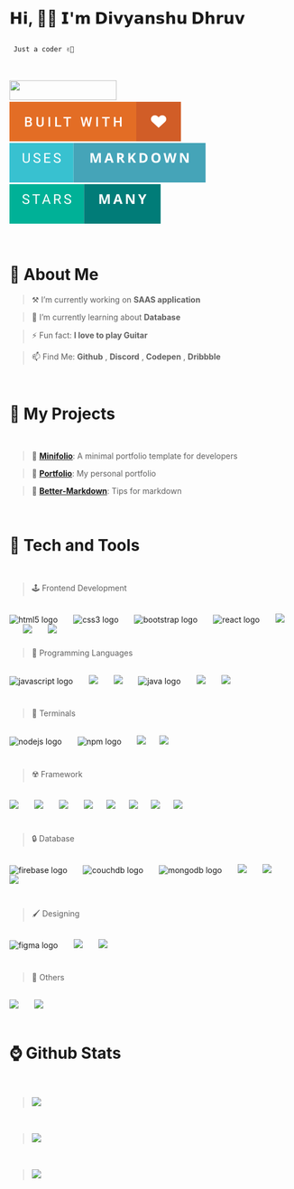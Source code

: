 <!--<img src="img/code.gif">-->

<p align="left"><h1><p align="left">𝗛𝗶, 👋🏻 𝗜'𝗺 𝗗𝗶𝘃𝘆𝗮𝗻𝘀𝗵𝘂 𝗗𝗵𝗿𝘂𝘃 </p></h1></p>
<font align="left" ><code>&nbsp;Just a coder ✌🏻</code></font>
  <br><br>
<br>

<p align="left"> <img src="https://komarev.com/ghpvc/?username=divyanshudhruv&style=for-the-badge&color=808fff" width="190px" height="34.4px"> &nbsp;&nbsp;&nbsp; 
 <img src="img/built with.svg" > &nbsp;&nbsp;&nbsp; <img src="img/uses-markdown.svg"> &nbsp;&nbsp;&nbsp; <img src="img/Stars.svg">&nbsp;&nbsp;&nbsp;</p>

<br>

<h1><b>🫥 About Me</b></h3>
 
<p align="left">

> ⚒️ I’m currently working on **SAAS application**


> 🌱 I’m currently learning about **Database**


> ⚡ Fun fact: **I love to play Guitar** 

  
> 📫 Find Me: **Github** , **Discord** , **Codepen** , **Dribbble**

  <br>
  </p>

  <h1><b>📁 My Projects</b></h1>

<br>

> **📍** [**Minifolio**](https://github.com/divyanshudhruv/Minifolio): A minimal portfolio template for developers

> **🤖** [**Portfolio**](https://github.com/divyanshudhruv/divyanshudhruv.github.io): My personal portfolio
 
 > **🚩** [**Better-Markdown**](https://github.com/divyanshudhruv/Better-Markdown): Tips for markdown

  <br>
  

<h1><b>🔦 Tech and Tools</b></h1>

<br>

> 🕹️ Frontend Development
  <br>
<div align="left">
  <img src="https://cdn.jsdelivr.net/gh/devicons/devicon/icons/html5/html5-original.svg" height="40" alt="html5 logo"  />
  <img width="20" />
  <img src="https://cdn.jsdelivr.net/gh/devicons/devicon/icons/css3/css3-original.svg" height="40" alt="css3 logo"  />
  <img width="20" />
    <img src="https://skillicons.dev/icons?i=bootstrap" height="40" alt="bootstrap logo"  />
  <img width="20" />
  <img src="https://cdn.jsdelivr.net/gh/devicons/devicon/icons/react/react-original.svg" height="40" alt="react logo"  />
  <img width="20" />
  <img src="https://devicon-website.vercel.app/api/bulma/plain.svg" height="40"></img>
  <img width="20" />
  <img src="https://devicon-website.vercel.app/api/sass/original.svg" height="40"></img>
  <img width="20" />
<img src="https://devicon-website.vercel.app/api/markdown/original.svg" height="40"></img><img width="20" />



  <br>
</div>

###

> 🧪 Programming Languages
<div align="left"><br>
  <img src="https://cdn.jsdelivr.net/gh/devicons/devicon/icons/javascript/javascript-original.svg" height="40" alt="javascript logo"  />
  <img width="20" />
  <img src="https://devicon-website.vercel.app/api/typescript/original.svg" height="40"></img>
    <img width="20" />
<img src="https://devicon-website.vercel.app/api/dart/original.svg" height="40"></img>
  <img width="20" />
  <img src="https://cdn.jsdelivr.net/gh/devicons/devicon/icons/java/java-original.svg" height="40" alt="java logo"  />
  <img width="20" />
  <img src="https://devicon-website.vercel.app/api/python/original.svg"height="40"></img>
  <img width="20" />
  <img src="https://devicon-website.vercel.app/api/numpy/original.svg" height="40"></img>
  </div>
  <br>

###

> 📌 Terminals
<br>
<div align="left">
  <img src="https://cdn.jsdelivr.net/gh/devicons/devicon/icons/nodejs/nodejs-original.svg" height="40" alt="nodejs logo"  />
    <img width="20px" />
    <img src="https://cdn.jsdelivr.net/gh/devicons/devicon/icons/npm/npm-original-wordmark.svg" height="40" alt="npm logo"  />
      <img width="20px" />
  <img src="https://devicon-website.vercel.app/api/bash/original.svg" height="40"></img><img width="20" />
  <img src="https://devicon-website.vercel.app/api/git/original.svg" height="40"></img>


</div>
<br>


###

> ☢️ Framework
<br>
<div align="left">   
  <img src="https://devicon-website.vercel.app/api/bootstrap/original.svg" height="40"></img>
    <img width="20px" />
 
  <img src="https://avatars.githubusercontent.com/u/76870092?s=280&v=4" height="40">
      <img width="20px" />
      <img src="https://devicon-website.vercel.app/api/tailwindcss/plain.svg" height="40"></img>
  <img width="20" />
<img src="https://devicon-website.vercel.app/api/discordjs/original.svg" height="40"></img><img width="20" />
<img src="https://devicon-website.vercel.app/api/flutter/original.svg" height="40"></img><img width="20" />
<img src="https://devicon-website.vercel.app/api/ionic/original.svg" height="40"></img><img width="20" />
<img src="https://devicon-website.vercel.app/api/eslint/original.svg" height="40"></img><img width="20" />
<img src="https://devicon-website.vercel.app/api/nextjs/original.svg" height="40"></img><img width="20" />

</div>
<br>

###

> 🔒 Database
  <br>
<div align="left">
  <img src="https://cdn.jsdelivr.net/gh/devicons/devicon/icons/firebase/firebase-plain.svg" height="40" alt="firebase logo"  />
  <img width="20" />
  <img src="https://cdn.jsdelivr.net/gh/devicons/devicon/icons/couchdb/couchdb-original.svg" height="40" alt="couchdb logo"  />  
  <img width="20" />
  <img src="https://cdn.jsdelivr.net/gh/devicons/devicon/icons/mongodb/mongodb-original.svg" height="40" alt="mongodb logo"  />  
  <img width="20" />
<img src="https://seeklogo.com/images/S/supabase-logo-DCC676FFE2-seeklogo.com.png" height="40">
  <img width="20" />
<img src="https://devicon-website.vercel.app/api/mongodb/original.svg" height="40"></img><img width="20" />
<img src="https://devicon-website.vercel.app/api/mysql/original.svg" height="40"></img>
             

</div><br>

###

> 🖌️ Designing
  <br>
<div align="left">
  <img src="https://cdn.jsdelivr.net/gh/devicons/devicon/icons/figma/figma-original.svg" height="40" alt="figma logo"  />
    <img width="20" />
  <img src="https://devicon-website.vercel.app/api/canva/original.svg" height="40"></img>
<img  width="20">
  <img src="https://github.com/user-attachments/assets/f2dee293-eabc-449b-a41c-902deb45c2f9" height="40">
</div>
<br>

###

> 🚀 Others
  <br>
<div align="left">
 <img src="https://devicon-website.vercel.app/api/arduino/original.svg" height="40"></img>
<img width="20" />
<img src="https://devicon-website.vercel.app/api/gitlab/original.svg" height="40"></img><img width="20" />


    
  
<br>

<br>
<h1>⌚ Github Stats</h3>

<br>
  
> ![](https://github-readme-stats.vercel.app/api?username=divyanshudhruv&theme=vue-dark&hide_border=false&include_all_commits=true&count_private=false)

<br>

> ![](https://github-readme-streak-stats.herokuapp.com/?user=divyanshudhruv&theme=vue-dark&hide_border=false)

 <br>
  
>  <img src="https://github-readme-stats.vercel.app/api/top-langs/?username=divyanshudhruv&hide_progress=true&theme=vue-dark&hide_border=false">
